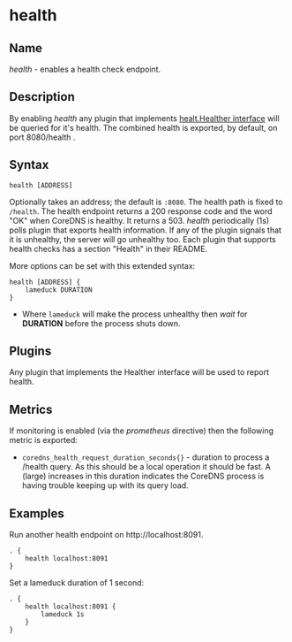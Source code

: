 # health

## Name

*health* - enables a health check endpoint.

## Description

By enabling *health* any plugin that implements
[healt.Healther interface](https://godoc.org/github.com/coredns/coredns/plugin/health#Healther)
will be queried for it's health. The combined
health is exported, by default, on port 8080/health .

## Syntax

~~~
health [ADDRESS]
~~~

Optionally takes an address; the default is `:8080`. The health path is fixed to `/health`. The
health endpoint returns a 200 response code and the word "OK" when CoreDNS is healthy. It returns
a 503. *health* periodically (1s) polls plugin that exports health information. If any of the
plugin signals that it is unhealthy, the server will go unhealthy too. Each plugin that
supports health checks has a section "Health" in their README.

More options can be set with this extended syntax:

~~~
health [ADDRESS] {
    lameduck DURATION
}
~~~

* Where `lameduck` will make the process unhealthy then *wait* for **DURATION** before the process
  shuts down.

## Plugins

Any plugin that implements the Healther interface will be used to report health.

## Metrics

If monitoring is enabled (via the *prometheus* directive) then the following metric is exported:

* `coredns_health_request_duration_seconds{}` - duration to process a /health query. As this should
  be a local operation it should be fast. A (large) increases in this duration indicates the
  CoreDNS process is having trouble keeping up with its query load.

## Examples

Run another health endpoint on http://localhost:8091.

~~~ corefile
. {
    health localhost:8091
}
~~~

Set a lameduck duration of 1 second:

~~~ corefile
. {
    health localhost:8091 {
        lameduck 1s
    }
}
~~~
